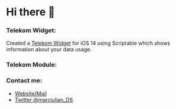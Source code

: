 # Hi there 👋


### Telekom Widget:
Created a <a href="">Telekom Widget</a> for iOS 14 using Scriptable which shows information about your data usage.

### Telekom Module:

### Contact me:
- <a href="https://www.marc-julian.de">Website/Mail</a>
- <a href="https://twitter.com/marcjulian_DS">Twitter @marcjulian_DS</a>
